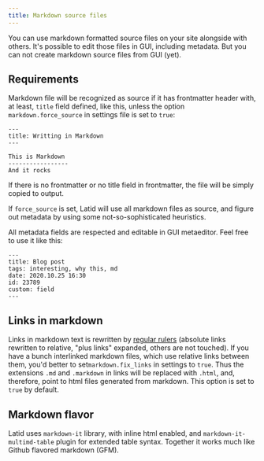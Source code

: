 ```yaml
---
title: Markdown source files
---
```


You can use markdown formatted source files on your site alongside with others. It's possible to edit those files in GUI, including metadata. But you can not create markdown source files from GUI (yet).

Requirements
-----------
Markdown file will be recognized as source if it has frontmatter header with, at least, `title` field
defined, like this, unless the option `markdown.force_source` in settings file is set to `true`:

    ---
    title: Writting in Markdown
    ---

    This is Markdown
    -----------------
    And it rocks

If there is no frontmatter or no title field in frontmatter, the file will be simply copied to output.

If `force_source` is set, Latid will use all markdown files as source, and figure out metadata by using
some not-so-sophisticated heuristics.

All metadata fields are respected and editable in GUI metaeditor. Feel free to use it like this:

    ---
    title: Blog post
    tags: interesting, why this, md
    date: 2020.10.25 16:30
    id: 23789
    custom: field
    ---

Links in markdown
-----------------
Links in markdown text is rewritten by [regular rulers](links.md) (absolute links rewritten to relative, 
 "plus links" expanded, others are not touched). If you have a bunch interlinked markdown files, which use relative
links between them, you'd better to set`markdown.fix_links` in settings to `true`. Thus the extensions
`.md` and `.markdown` in links will be replaced with `.html`, and, therefore, point to html files
generated from  markdown. This option is set to `true` by default.


Markdown flavor
---------------
Latid uses `markdown-it` library, with inline html enabled, and `markdown-it-multimd-table` plugin for extended table syntax. Together it works much like Github flavored markdown (GFM).
